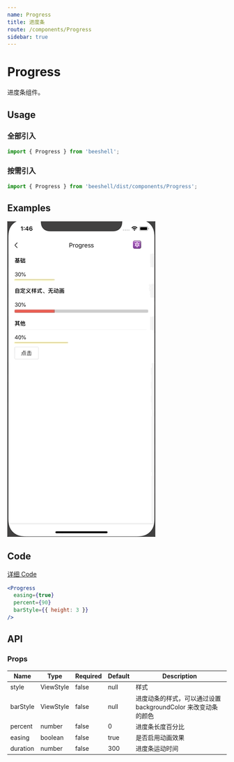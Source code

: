 ```yaml
---
name: Progress
title: 进度条
route: /components/Progress
sidebar: true
---
```



# Progress

进度条组件。

## Usage

### 全部引入
```js
import { Progress } from 'beeshell';
```

### 按需引入
```js
import { Progress } from 'beeshell/dist/components/Progress';
```

## Examples

![image](../images/Progress/1.gif)



## Code
[详细 Code](https://github.com/Meituan-Dianping/beeshell/tree/master/examples/Progress/index.tsx)

```jsx
<Progress
  easing={true}
  percent={90}
  barStyle={{ height: 3 }}
/>
```

## API

### Props

| Name | Type | Required | Default | Description |
| ---- | ---- | ---- | ---- | ---- |
| style | ViewStyle | false | null | 样式 |
| barStyle | ViewStyle | false | null | 进度动条的样式，可以通过设置 backgroundColor 来改变动条的颜色 |
| percent | number | false | 0 | 进度条长度百分比 |
| easing | boolean | false | true | 是否启用动画效果 |
| duration | number | false | 300 | 进度条运动时间 |
